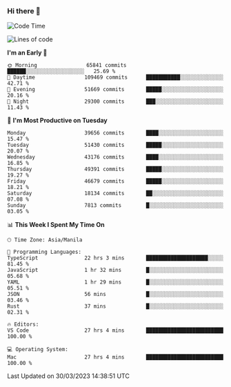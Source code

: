 ### Hi there 👋

<!--START_SECTION:waka-->
![Code Time](http://img.shields.io/badge/Code%20Time-3%2C796%20hrs%2027%20mins-blue)

![Lines of code](https://img.shields.io/badge/From%20Hello%20World%20I%27ve%20Written-101.2%20million%20lines%20of%20code-blue)

**I'm an Early 🐤** 

```text
🌞 Morning                65841 commits       ██████░░░░░░░░░░░░░░░░░░░   25.69 % 
🌆 Daytime                109469 commits      ███████████░░░░░░░░░░░░░░   42.71 % 
🌃 Evening                51669 commits       █████░░░░░░░░░░░░░░░░░░░░   20.16 % 
🌙 Night                  29300 commits       ███░░░░░░░░░░░░░░░░░░░░░░   11.43 % 
```
📅 **I'm Most Productive on Tuesday** 

```text
Monday                   39656 commits       ████░░░░░░░░░░░░░░░░░░░░░   15.47 % 
Tuesday                  51430 commits       █████░░░░░░░░░░░░░░░░░░░░   20.07 % 
Wednesday                43176 commits       ████░░░░░░░░░░░░░░░░░░░░░   16.85 % 
Thursday                 49391 commits       █████░░░░░░░░░░░░░░░░░░░░   19.27 % 
Friday                   46679 commits       █████░░░░░░░░░░░░░░░░░░░░   18.21 % 
Saturday                 18134 commits       ██░░░░░░░░░░░░░░░░░░░░░░░   07.08 % 
Sunday                   7813 commits        █░░░░░░░░░░░░░░░░░░░░░░░░   03.05 % 
```


📊 **This Week I Spent My Time On** 

```text
🕑︎ Time Zone: Asia/Manila

💬 Programming Languages: 
TypeScript               22 hrs 3 mins       ████████████████████░░░░░   81.45 % 
JavaScript               1 hr 32 mins        █░░░░░░░░░░░░░░░░░░░░░░░░   05.68 % 
YAML                     1 hr 29 mins        █░░░░░░░░░░░░░░░░░░░░░░░░   05.51 % 
JSON                     56 mins             █░░░░░░░░░░░░░░░░░░░░░░░░   03.46 % 
Rust                     37 mins             █░░░░░░░░░░░░░░░░░░░░░░░░   02.31 % 

🔥 Editors: 
VS Code                  27 hrs 4 mins       █████████████████████████   100.00 % 

💻 Operating System: 
Mac                      27 hrs 4 mins       █████████████████████████   100.00 % 
```


 Last Updated on 30/03/2023 14:38:51 UTC
<!--END_SECTION:waka-->


<!--
**rad182/rad182** is a ✨ _special_ ✨ repository because its `README.md` (this file) appears on your GitHub profile.

Here are some ideas to get you started:

- 🔭 I’m currently working on ...
- 🌱 I’m currently learning ...
- 👯 I’m looking to collaborate on ...
- 🤔 I’m looking for help with ...
- 💬 Ask me about ...
- 📫 How to reach me: ...
- 😄 Pronouns: ...
- ⚡ Fun fact: ...
-->
